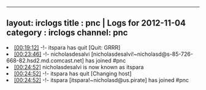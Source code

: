 
---
layout: irclogs
title : pnc | Logs for 2012-11-04
category : irclogs
channel: pnc
---
<li class="logitem"><a href="#00:19:12" name="00:19:12" class="time">[00:19:12]</a> -!- <span class="quit">itspara</span> has quit [Quit: GRRR] </li>
<li class="logitem"><a href="#00:23:46" name="00:23:46" class="time">[00:23:46]</a> -!- <span class="join">nicholasdesalvi</span> [nicholasdesalvi!~nicholasd@s-85-726-668-82.hsd2.md.comcast.net] has joined #pnc </li>
<li class="logitem"><a href="#00:24:52" name="00:24:52" class="time">[00:24:52]</a> <span class="nick">nicholasdesalvi</span> is now known as <span class="nick">itspara</span> </li>
<li class="logitem"><a href="#00:24:52" name="00:24:52" class="time">[00:24:52]</a> -!- <span class="quit">itspara</span> has quit [Changing host] </li>
<li class="logitem"><a href="#00:24:52" name="00:24:52" class="time">[00:24:52]</a> -!- <span class="join">itspara</span> [itspara!~nicholasd@us.pirate] has joined #pnc </li>


